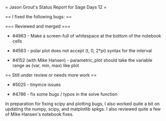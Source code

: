 = Jason Grout's Status Report for Sage Days 12 =

== I fixed the following bugs: ==

=== Reviewed and merged ===

 * #4963 - Make a screen-full of whitespace at the bottom of the notebook cells

 * #4563 - polar plot does not accept (t, 0, 2*pi) syntax for the interval

 * #4152 (with Mike Hansen) - parametric_plot should take the variable range as (var, min, max) like plot

== Still under review or needs more work ==

 * #5025 - tinymce issues

 * #4786 - fix some bugs / typos in the solve function

In preparation for fixing scipy and plotting bugs, I also worked quite a bit on updating the numpy, scipy, and matplotlib spkgs.  I also reviewed quite a few of Mike Hansen's notebook fixes.
